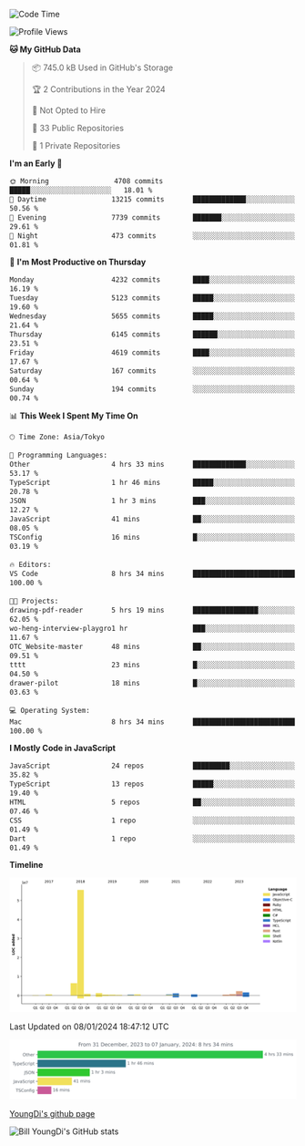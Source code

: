 <!--START_SECTION:waka-->
![Code Time](http://img.shields.io/badge/Code%20Time-302%20hrs%2031%20mins-blue)

![Profile Views](http://img.shields.io/badge/Profile%20Views-0-blue)

**🐱 My GitHub Data** 

> 📦 745.0 kB Used in GitHub's Storage 
 > 
> 🏆 2 Contributions in the Year 2024
 > 
> 🚫 Not Opted to Hire
 > 
> 📜 33 Public Repositories 
 > 
> 🔑 1 Private Repositories 
 > 
**I'm an Early 🐤** 

```text
🌞 Morning                4708 commits        █████░░░░░░░░░░░░░░░░░░░░   18.01 % 
🌆 Daytime                13215 commits       █████████████░░░░░░░░░░░░   50.56 % 
🌃 Evening                7739 commits        ███████░░░░░░░░░░░░░░░░░░   29.61 % 
🌙 Night                  473 commits         ░░░░░░░░░░░░░░░░░░░░░░░░░   01.81 % 
```
📅 **I'm Most Productive on Thursday** 

```text
Monday                   4232 commits        ████░░░░░░░░░░░░░░░░░░░░░   16.19 % 
Tuesday                  5123 commits        █████░░░░░░░░░░░░░░░░░░░░   19.60 % 
Wednesday                5655 commits        █████░░░░░░░░░░░░░░░░░░░░   21.64 % 
Thursday                 6145 commits        ██████░░░░░░░░░░░░░░░░░░░   23.51 % 
Friday                   4619 commits        ████░░░░░░░░░░░░░░░░░░░░░   17.67 % 
Saturday                 167 commits         ░░░░░░░░░░░░░░░░░░░░░░░░░   00.64 % 
Sunday                   194 commits         ░░░░░░░░░░░░░░░░░░░░░░░░░   00.74 % 
```


📊 **This Week I Spent My Time On** 

```text
🕑︎ Time Zone: Asia/Tokyo

💬 Programming Languages: 
Other                    4 hrs 33 mins       █████████████░░░░░░░░░░░░   53.17 % 
TypeScript               1 hr 46 mins        █████░░░░░░░░░░░░░░░░░░░░   20.78 % 
JSON                     1 hr 3 mins         ███░░░░░░░░░░░░░░░░░░░░░░   12.27 % 
JavaScript               41 mins             ██░░░░░░░░░░░░░░░░░░░░░░░   08.05 % 
TSConfig                 16 mins             █░░░░░░░░░░░░░░░░░░░░░░░░   03.19 % 

🔥 Editors: 
VS Code                  8 hrs 34 mins       █████████████████████████   100.00 % 

🐱‍💻 Projects: 
drawing-pdf-reader       5 hrs 19 mins       ████████████████░░░░░░░░░   62.05 % 
wo-heng-interview-playgro1 hr                ███░░░░░░░░░░░░░░░░░░░░░░   11.67 % 
OTC_Website-master       48 mins             ██░░░░░░░░░░░░░░░░░░░░░░░   09.51 % 
tttt                     23 mins             █░░░░░░░░░░░░░░░░░░░░░░░░   04.50 % 
drawer-pilot             18 mins             █░░░░░░░░░░░░░░░░░░░░░░░░   03.63 % 

💻 Operating System: 
Mac                      8 hrs 34 mins       █████████████████████████   100.00 % 
```

**I Mostly Code in JavaScript** 

```text
JavaScript               24 repos            █████████░░░░░░░░░░░░░░░░   35.82 % 
TypeScript               13 repos            █████░░░░░░░░░░░░░░░░░░░░   19.40 % 
HTML                     5 repos             ██░░░░░░░░░░░░░░░░░░░░░░░   07.46 % 
CSS                      1 repo              ░░░░░░░░░░░░░░░░░░░░░░░░░   01.49 % 
Dart                     1 repo              ░░░░░░░░░░░░░░░░░░░░░░░░░   01.49 % 
```



**Timeline**

![Lines of Code chart](https://raw.githubusercontent.com/Youngdi/Youngdi/master/assets/bar_graph.png)


 Last Updated on 08/01/2024 18:47:12 UTC
<!--END_SECTION:waka-->

![wakatime](./images/stat.svg)

[YoungDi's github page](https://youngdi.github.io)

![Bill YoungDi's GitHub stats](https://github-readme-stats.vercel.app/api?username=youngdi&count_private=true&show_icons=true)
